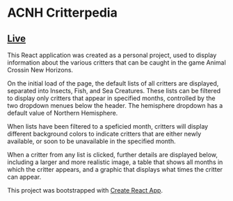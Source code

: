 <h1>ACNH Critterpedia</h1>

<h2><a href="https://acnh-critterpedia.gh0start.com/">Live</a></h2>

This React application was created as a personal project, used to display information about the various 
critters that can be caught in the game Animal Crossin New Horizons. 

On the initial load of the page, the default lists of all critters are displayed, separated into Insects, 
Fish, and Sea Creatures. These lists can be filtered to display only critters that appear in specified months, 
controlled by the two dropdown menues below the header. The hemisphere dropdown has a default value of Northern
Hemisphere.

When lists have been filtered to a speficied month, critters will display different background colors to indicate
critters that are either newly available, or soon to be unavailable in the specified month.

When a critter from any list is clicked, further details are displayed below, including a larger and more realistic image,
a table that shows all months in which the critter appears, and a graphic that displays what times the critter can appear.


This project was bootstrapped with [Create React App](https://github.com/facebook/create-react-app).
